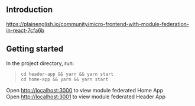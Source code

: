## Introduction

https://plainenglish.io/community/micro-frontend-with-module-federation-in-react-7cfa6b

## Getting started

In the project directory, run:

> ```
> cd header-app && yarn && yarn start
> cd home-app && yarn && yarn start
> ```

Open [http://localhost:3000](http://localhost:3000) to view module federated Home App\
Open [http://localhost:3001](http://localhost:3000) to view module federated Header App
